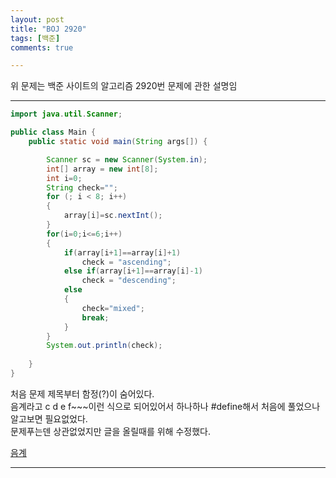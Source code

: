 ```yaml
---
layout: post
title: "BOJ 2920"
tags: [백준]
comments: true

---
```

위 문제는 백준 사이트의 알고리즘 2920번 문제에 관한 설명임<br>


---

```java
import java.util.Scanner;

public class Main {
	public static void main(String args[]) {

		Scanner sc = new Scanner(System.in);
		int[] array = new int[8];
		int i=0;
		String check="";
		for (; i < 8; i++)
		{
			array[i]=sc.nextInt();
		}
		for(i=0;i<=6;i++)
		{
			if(array[i+1]==array[i]+1)
				check = "ascending";
			else if(array[i+1]==array[i]-1)
				check = "descending";
			else
			{
				check="mixed";
				break;
			}
		}
		System.out.println(check);
	
	}
}

```

처음 문제 제목부터 함정(?)이 숨어있다.<br>
음계라고 c d e f~~~이런 식으로 되어있어서 하나하나 #define해서 처음에 풀었으나<br>
알고보면 필요없었다. <br>문제푸는덴 상관없었지만 글을 올릴때를 위해 수정했다.<br>

<a href= "https://www.acmicpc.net/problem/2920">음계</a>

---

